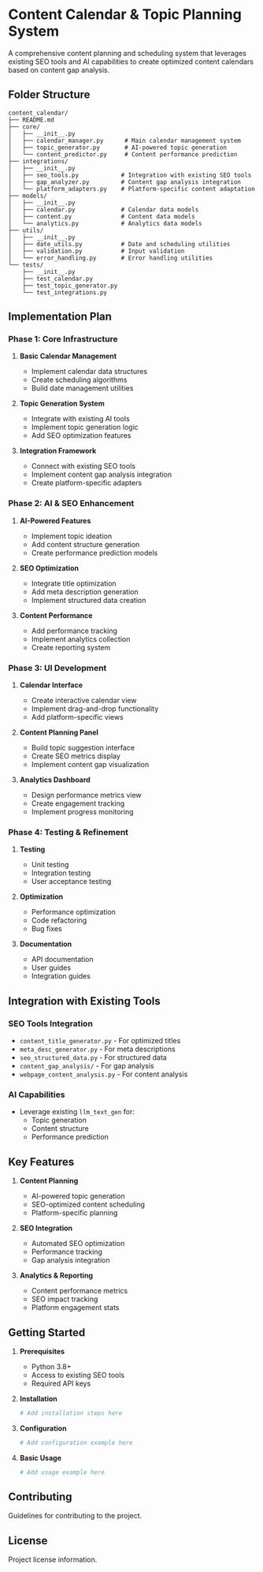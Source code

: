 # Content Calendar & Topic Planning System

A comprehensive content planning and scheduling system that leverages existing SEO tools and AI capabilities to create optimized content calendars based on content gap analysis.

## Folder Structure

```
content_calendar/
├── README.md
├── core/
│   ├── __init__.py
│   ├── calendar_manager.py      # Main calendar management system
│   ├── topic_generator.py       # AI-powered topic generation
│   └── content_predictor.py     # Content performance prediction
├── integrations/
│   ├── __init__.py
│   ├── seo_tools.py            # Integration with existing SEO tools
│   ├── gap_analyzer.py         # Content gap analysis integration
│   └── platform_adapters.py    # Platform-specific content adaptation
├── models/
│   ├── __init__.py
│   ├── calendar.py             # Calendar data models
│   ├── content.py              # Content data models
│   └── analytics.py            # Analytics data models
├── utils/
│   ├── __init__.py
│   ├── date_utils.py           # Date and scheduling utilities
│   ├── validation.py           # Input validation
│   └── error_handling.py       # Error handling utilities
└── tests/
    ├── __init__.py
    ├── test_calendar.py
    ├── test_topic_generator.py
    └── test_integrations.py
```

## Implementation Plan

### Phase 1: Core Infrastructure

1. **Basic Calendar Management**
   - Implement calendar data structures
   - Create scheduling algorithms
   - Build date management utilities

2. **Topic Generation System**
   - Integrate with existing AI tools
   - Implement topic generation logic
   - Add SEO optimization features

3. **Integration Framework**
   - Connect with existing SEO tools
   - Implement content gap analysis integration
   - Create platform-specific adapters

### Phase 2: AI & SEO Enhancement

1. **AI-Powered Features**
   - Implement topic ideation
   - Add content structure generation
   - Create performance prediction models

2. **SEO Optimization**
   - Integrate title optimization
   - Add meta description generation
   - Implement structured data creation

3. **Content Performance**
   - Add performance tracking
   - Implement analytics collection
   - Create reporting system

### Phase 3: UI Development

1. **Calendar Interface**
   - Create interactive calendar view
   - Implement drag-and-drop functionality
   - Add platform-specific views

2. **Content Planning Panel**
   - Build topic suggestion interface
   - Create SEO metrics display
   - Implement content gap visualization

3. **Analytics Dashboard**
   - Design performance metrics view
   - Create engagement tracking
   - Implement progress monitoring

### Phase 4: Testing & Refinement

1. **Testing**
   - Unit testing
   - Integration testing
   - User acceptance testing

2. **Optimization**
   - Performance optimization
   - Code refactoring
   - Bug fixes

3. **Documentation**
   - API documentation
   - User guides
   - Integration guides

## Integration with Existing Tools

### SEO Tools Integration
- `content_title_generator.py` - For optimized titles
- `meta_desc_generator.py` - For meta descriptions
- `seo_structured_data.py` - For structured data
- `content_gap_analysis/` - For gap analysis
- `webpage_content_analysis.py` - For content analysis

### AI Capabilities
- Leverage existing `llm_text_gen` for:
  - Topic generation
  - Content structure
  - Performance prediction

## Key Features

1. **Content Planning**
   - AI-powered topic generation
   - SEO-optimized content scheduling
   - Platform-specific planning

2. **SEO Integration**
   - Automated SEO optimization
   - Performance tracking
   - Gap analysis integration

3. **Analytics & Reporting**
   - Content performance metrics
   - SEO impact tracking
   - Platform engagement stats

## Getting Started

1. **Prerequisites**
   - Python 3.8+
   - Access to existing SEO tools
   - Required API keys

2. **Installation**
   ```bash
   # Add installation steps here
   ```

3. **Configuration**
   ```python
   # Add configuration example here
   ```

4. **Basic Usage**
   ```python
   # Add usage example here
   ```

## Contributing

Guidelines for contributing to the project.

## License

Project license information. 